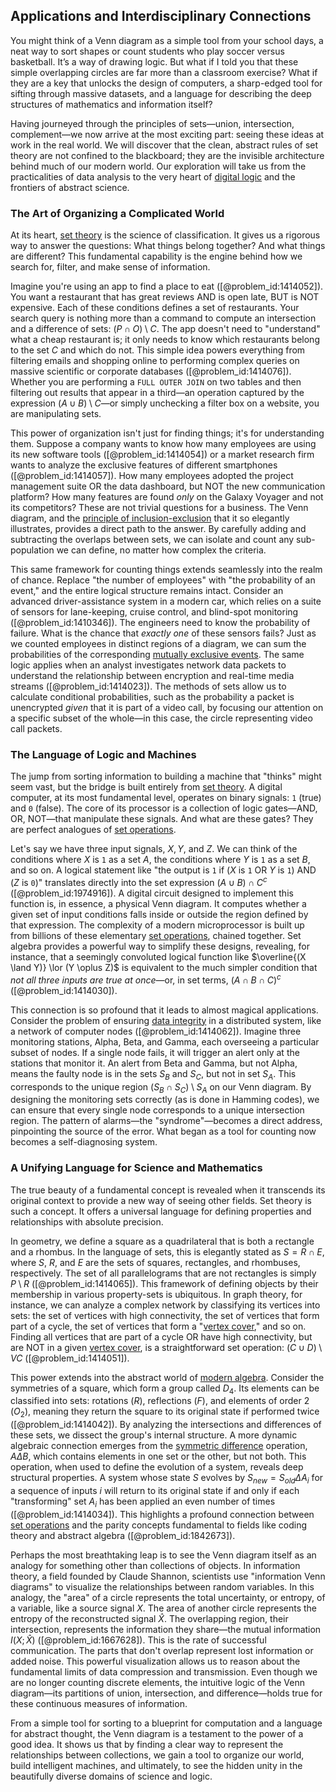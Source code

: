 ## Applications and Interdisciplinary Connections

You might think of a Venn diagram as a simple tool from your school days, a neat way to sort shapes or count students who play soccer versus basketball. It’s a way of drawing logic. But what if I told you that these simple overlapping circles are far more than a classroom exercise? What if they are a key that unlocks the design of computers, a sharp-edged tool for sifting through massive datasets, and a language for describing the deep structures of mathematics and information itself?

Having journeyed through the principles of sets—union, intersection, complement—we now arrive at the most exciting part: seeing these ideas at work in the real world. We will discover that the clean, abstract rules of set theory are not confined to the blackboard; they are the invisible architecture behind much of our modern world. Our exploration will take us from the practicalities of data analysis to the very heart of [digital logic](@article_id:178249) and the frontiers of abstract science.

### The Art of Organizing a Complicated World

At its heart, [set theory](@article_id:137289) is the science of classification. It gives us a rigorous way to answer the questions: What things belong together? And what things are different? This fundamental capability is the engine behind how we search for, filter, and make sense of information.

Imagine you're using an app to find a place to eat ([@problem_id:1414052]). You want a restaurant that has great reviews AND is open late, BUT is NOT expensive. Each of these conditions defines a set of restaurants. Your search query is nothing more than a command to compute an intersection and a difference of sets: $(P \cap O) \setminus C$. The app doesn't need to "understand" what a cheap restaurant is; it only needs to know which restaurants belong to the set $C$ and which do not. This simple idea powers everything from filtering emails and shopping online to performing complex queries on massive scientific or corporate databases ([@problem_id:1414076]). Whether you are performing a `FULL OUTER JOIN` on two tables and then filtering out results that appear in a third—an operation captured by the expression $(A \cup B) \setminus C$—or simply unchecking a filter box on a website, you are manipulating sets.

This power of organization isn't just for finding things; it's for understanding them. Suppose a company wants to know how many employees are using its new software tools ([@problem_id:1414054]) or a market research firm wants to analyze the exclusive features of different smartphones ([@problem_id:1414057]). How many employees adopted the project management suite OR the data dashboard, but NOT the new communication platform? How many features are found *only* on the Galaxy Voyager and not its competitors? These are not trivial questions for a business. The Venn diagram, and the [principle of inclusion-exclusion](@article_id:275561) that it so elegantly illustrates, provides a direct path to the answer. By carefully adding and subtracting the overlaps between sets, we can isolate and count any sub-population we can define, no matter how complex the criteria.

This same framework for counting things extends seamlessly into the realm of chance. Replace "the number of employees" with "the probability of an event," and the entire logical structure remains intact. Consider an advanced driver-assistance system in a modern car, which relies on a suite of sensors for lane-keeping, cruise control, and blind-spot monitoring ([@problem_id:1410346]). The engineers need to know the probability of failure. What is the chance that *exactly one* of these sensors fails? Just as we counted employees in distinct regions of a diagram, we can sum the probabilities of the corresponding [mutually exclusive events](@article_id:264624). The same logic applies when an analyst investigates network data packets to understand the relationship between encryption and real-time media streams ([@problem_id:1414023]). The methods of sets allow us to calculate conditional probabilities, such as the probability a packet is unencrypted *given* that it is part of a video call, by focusing our attention on a specific subset of the whole—in this case, the circle representing video call packets.

### The Language of Logic and Machines

The jump from sorting information to building a machine that "thinks" might seem vast, but the bridge is built entirely from [set theory](@article_id:137289). A digital computer, at its most fundamental level, operates on binary signals: `1` (true) and `0` (false). The core of its processor is a collection of logic gates—AND, OR, NOT—that manipulate these signals. And what are these gates? They are perfect analogues of [set operations](@article_id:142817).

Let's say we have three input signals, $X, Y,$ and $Z$. We can think of the conditions where $X$ is `1` as a set $A$, the conditions where $Y$ is `1` as a set $B$, and so on. A logical statement like "the output is `1` if ($X$ is `1` OR $Y$ is `1`) AND ($Z$ is `0`)" translates directly into the set expression $(A \cup B) \cap C^c$ ([@problem_id:1974916]). A digital circuit designed to implement this function is, in essence, a physical Venn diagram. It computes whether a given set of input conditions falls inside or outside the region defined by that expression. The complexity of a modern microprocessor is built up from billions of these elementary [set operations](@article_id:142817), chained together. Set algebra provides a powerful way to simplify these designs, revealing, for instance, that a seemingly convoluted logical function like $\overline{(X \land Y)} \lor (Y \oplus Z)$ is equivalent to the much simpler condition that *not all three inputs are true at once*—or, in set terms, $(A \cap B \cap C)^c$ ([@problem_id:1414030]).

This connection is so profound that it leads to almost magical applications. Consider the problem of ensuring [data integrity](@article_id:167034) in a distributed system, like a network of computer nodes ([@problem_id:1414062]). Imagine three monitoring stations, Alpha, Beta, and Gamma, each overseeing a particular subset of nodes. If a single node fails, it will trigger an alert only at the stations that monitor it. An alert from Beta and Gamma, but not Alpha, means the faulty node is in the sets $S_B$ and $S_C$, but not in set $S_A$. This corresponds to the unique region $(S_B \cap S_C) \setminus S_A$ on our Venn diagram. By designing the monitoring sets correctly (as is done in Hamming codes), we can ensure that every single node corresponds to a unique intersection region. The pattern of alarms—the "syndrome"—becomes a direct address, pinpointing the source of the error. What began as a tool for counting now becomes a self-diagnosing system.

### A Unifying Language for Science and Mathematics

The true beauty of a fundamental concept is revealed when it transcends its original context to provide a new way of seeing other fields. Set theory is such a concept. It offers a universal language for defining properties and relationships with absolute precision.

In geometry, we define a square as a quadrilateral that is both a rectangle and a rhombus. In the language of sets, this is elegantly stated as $S = R \cap E$, where $S$, $R$, and $E$ are the sets of squares, rectangles, and rhombuses, respectively. The set of all parallelograms that are not rectangles is simply $P \setminus R$ ([@problem_id:1414065]). This framework of defining objects by their membership in various property-sets is ubiquitous. In graph theory, for instance, we can analyze a complex network by classifying its vertices into sets: the set of vertices with high connectivity, the set of vertices that form part of a cycle, the set of vertices that form a "[vertex cover](@article_id:260113)," and so on. Finding all vertices that are part of a cycle OR have high connectivity, but are NOT in a given [vertex cover](@article_id:260113), is a straightforward set operation: $(C \cup D) \setminus VC$ ([@problem_id:1414051]).

This power extends into the abstract world of [modern algebra](@article_id:170771). Consider the symmetries of a square, which form a group called $D_4$. Its elements can be classified into sets: rotations ($R$), reflections ($F$), and elements of order 2 ($O_2$), meaning they return the square to its original state if performed twice ([@problem_id:1414042]). By analyzing the intersections and differences of these sets, we dissect the group's internal structure. A more dynamic algebraic connection emerges from the [symmetric difference](@article_id:155770) operation, $A \Delta B$, which contains elements in one set or the other, but not both. This operation, when used to define the evolution of a system, reveals deep structural properties. A system whose state $S$ evolves by $S_{new} = S_{old} \Delta A_i$ for a sequence of inputs $i$ will return to its original state if and only if each "transforming" set $A_i$ has been applied an even number of times ([@problem_id:1414034]). This highlights a profound connection between [set operations](@article_id:142817) and the parity concepts fundamental to fields like coding theory and abstract algebra ([@problem_id:1842673]).

Perhaps the most breathtaking leap is to see the Venn diagram itself as an analogy for something other than collections of objects. In information theory, a field founded by Claude Shannon, scientists use "information Venn diagrams" to visualize the relationships between random variables. In this analogy, the "area" of a circle represents the total uncertainty, or entropy, of a variable, like a source signal $X$. The area of another circle represents the entropy of the reconstructed signal $\hat{X}$. The overlapping region, their intersection, represents the information they share—the mutual information $I(X;\hat{X})$ ([@problem_id:1667628]). This is the rate of successful communication. The parts that don't overlap represent lost information or added noise. This powerful visualization allows us to reason about the fundamental limits of data compression and transmission. Even though we are no longer counting discrete elements, the intuitive logic of the Venn diagram—its partitions of union, intersection, and difference—holds true for these continuous measures of information.

From a simple tool for sorting to a blueprint for computation and a language for abstract thought, the Venn diagram is a testament to the power of a good idea. It shows us that by finding a clear way to represent the relationships between collections, we gain a tool to organize our world, build intelligent machines, and ultimately, to see the hidden unity in the beautifully diverse domains of science and logic.